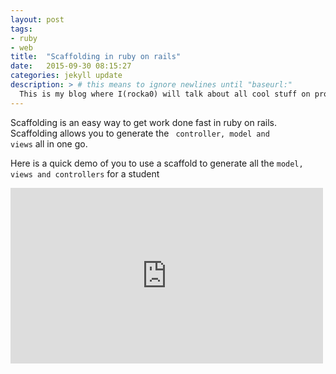 ```yaml
---
layout: post
tags:
- ruby
- web
title:  "Scaffolding in ruby on rails"
date:   2015-09-30 08:15:27
categories: jekyll update
description: > # this means to ignore newlines until "baseurl:"
  This is my blog where I(rocka0) will talk about all cool stuff on programming
---
```


Scaffolding is an easy way to get work done fast in ruby on rails. Scaffolding allows you to generate the <code> controller, model and views</code> all in one go.

Here is a quick demo of you to use a scaffold to generate all the <code>model, views and controllers</code> for a student

<iframe src="http://showterm.io/94adb2195c5a7b2d9939e#fast" width="500" height="281" frameborder="0">  </iframe>
